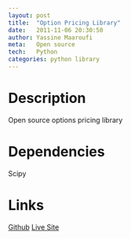 ```yaml
---
layout: post
title:  "Option Pricing Library"
date:   2011-11-06 20:30:50
author: Yassine Maaroufi
meta:   Open source
tech:	Python
categories: python library
---
```

# Description
Open source options pricing library

# Dependencies
Scipy

# Links
[Github](https://github.com/yassinemaaroufi/MibianLib)
[Live Site](https://code.mibian.net)
